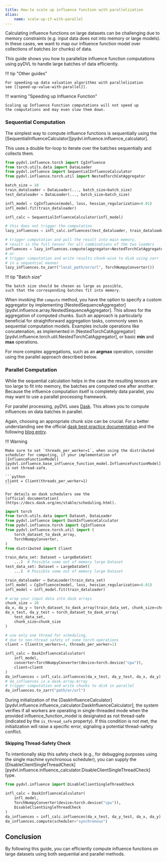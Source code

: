 ```yaml
---
title: How-to scale up influence function with parallelization
alias:
    name: scale-up-if-with-parallel
---
```


Calculating influence functions on large datasets can be challenging due to
memory constraints (e.g. input data does not into memory or large models).
In these cases, we want to map our influence function model over
collections of batches (or chunks) of data.

This guide shows you how to parallelize influence function
computations using pyDVL to handle large batches of data efficiently.

!!! tip "Other guides"

    For speeding-up data valuation algorithms with parallelization
    see [[speed-up-value-with-parallel]].

!!! warning "Speeding up Influence Function"

    Scaling up Influence Function computations will not speed up
    the computations and may even slow them down.

### Sequential Computation

The simplest way to compute influence functions is sequentially using the
[SequentialInfluenceCalculator][pydvl.influence.influence_calculator].

This uses a double for-loop to iterate over the batches sequentially
and collects them.

```python
from pydvl.influence.torch import CgInfluence
from torch.utils.data import DataLoader
from pydvl.influence import SequentialInfluenceCalculator
from pydvl.influence.torch.util import NestedTorchCatAggregator

batch_size = 10
train_dataloader = DataLoader(..., batch_size=batch_size)
test_dataloader = DataLoader(..., batch_size=batch_size)

infl_model = CgInfluence(model, loss, hessian_regularization=0.01)
infl_model.fit(train_dataloader)

infl_calc = SequentialInfluenceCalculator(infl_model)

# this does not trigger the computation
lazy_influences = infl_calc.influences(test_dataloader, train_dataloader)

# trigger computation and pull the result into main memory, 
# result is the full tensor for all combinations of the two loaders
influences = lazy_influences.compute(aggregator=NestedTorchCatAggregator())
# or
# trigger computation and write results chunk-wise to disk using zarr 
# in a sequential manner
lazy_influences.to_zarr("local_path/or/url", TorchNumpyConverter())
```

!!! tip "Batch size"

    The batch size should be chosen as large as possible,
    such that the corresponding batches fit into memory.

When invoking the `compute` method, you have the option to specify
a custom aggregator by implementing
[NestedSequenceAggregator][pydvl.influence.array.NestedSequenceAggregator]. 
This allows for the aggregation of computed chunks. 
Such an approach is particularly beneficial for straightforward
aggregation tasks, commonly seen in sequential computation models. 
Examples include operations like concatenation, as implemented in 
[NestedTorchCatAggregator][pydvl.influence.torch.util.NestedTorchCatAggregator], 
or basic **min** and **max** operations. 

For more complex aggregations, such as an **argmax** operation, 
consider using the parallel approach described below.

### Parallel Computation

While the sequential calculation helps in the case the resulting tensors
are too large to fit into memory, the batches are computed one after another.
Because the influence computation itself is completely data parallel,
you may want to use a parallel processing framework. 

For parallel processing, pyDVL uses [Dask](https://docs.dask.org/en/stable/).
This allows you to compute influences on data batches in parallel.

Again, choosing an appropriate chunk size can be crucial.
For a better understanding see the official 
[dask best practice documentation](https://docs.dask.org/en/latest/array-best-practices.html#select-a-good-chunk-size)
and the following [blog entry](https://blog.dask.org/2021/11/02/choosing-dask-chunk-sizes).

!!! Warning

    Make sure to set `threads_per_worker=1`, when using the distributed
    scheduler for computing, if your implementation of
    [InfluenceFunctionModel][pydvl.influence.base_influence_function_model.InfluenceFunctionModel]
    is not thread-safe.

    ```python
    client = Client(threads_per_worker=1)
    ```

    For details on dask schedulers see the
    [official documentation](https://docs.dask.org/en/stable/scheduling.html).

```python
import torch
from torch.utils.data import Dataset, DataLoader
from pydvl.influence import DaskInfluenceCalculator
from pydvl.influence.torch import CgInfluence
from pydvl.influence.torch.util import (
    torch_dataset_to_dask_array,
    TorchNumpyConverter,
)
from distributed import Client

train_data_set: Dataset = LargeDataSet(
    ...)  # Possible some out of memory large Dataset
test_data_set: Dataset = LargeDataSet(
    ...)  # Possible some out of memory large Dataset

train_dataloader = DataLoader(train_data_set)
infl_model = CgInfluence(model, loss, hessian_regularization=0.01)
infl_model = infl_model.fit(train_dataloader)

# wrap your input data into dask arrays
chunk_size = 10
da_x, da_y = torch_dataset_to_dask_array(train_data_set, chunk_size=chunk_size)
da_x_test, da_y_test = torch_dataset_to_dask_array(
    test_data_set,
    chunk_size=chunk_size
)

# use only one thread for scheduling, 
# due to non-thread safety of some torch operations
client = Client(n_workers=4, threads_per_worker=1)

infl_calc = DaskInfluenceCalculator(
    infl_model,
    converter=TorchNumpyConverter(device=torch.device("cpu")),
    client=client
)
da_influences = infl_calc.influences(da_x_test, da_y_test, da_x, da_y)
# da_influences is a dask.array.Array
# trigger computation and write chunks to disk in parallel
da_influences.to_zarr("path/or/url")
```

During initialization of the 
[DaskInfluenceCalculator][pydvl.influence.influence_calculator.DaskInfluenceCalculator], 
the system verifies if all workers are operating in
single-threaded mode when the provided influence_function_model is
designated as not thread-safe (indicated by the `is_thread_safe` property).
If this condition is not met, the initialization will raise a specific
error, signaling a potential thread-safety conflict.

#### Skipping Thread-Safety Check

To intentionally skip this safety check
(e.g., for debugging purposes using the single machine synchronous
scheduler), you can supply the [DisableClientSingleThreadCheck]
[pydvl.influence.influence_calculator.DisableClientSingleThreadCheck] type.

```python
from pydvl.influence import DisableClientSingleThreadCheck

infl_calc = DaskInfluenceCalculator(
    infl_model,
    TorchNumpyConverter(device=torch.device("cpu")),
    DisableClientSingleThreadCheck
)
da_influences = infl_calc.influences(da_x_test, da_y_test, da_x, da_y)
da_influences.compute(scheduler="synchronous")
```

## Conclusion

By following this guide, you can efficiently compute influence functions
on large datasets using both sequential and parallel methods.
